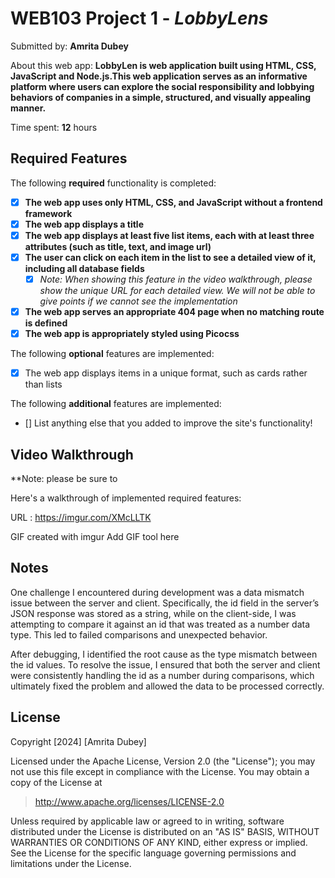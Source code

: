 # WEB103 Project 1 - *LobbyLens*

Submitted by: **Amrita Dubey**

About this web app: **LobbyLen is web application built using HTML, CSS, JavaScript and Node.js.This web application serves as an informative platform where users can explore the social responsibility and lobbying behaviors of companies in a simple, structured, and visually appealing manner.**

Time spent: **12** hours

## Required Features

The following **required** functionality is completed:

<!-- Make sure to check off completed functionality below -->
- [x] **The web app uses only HTML, CSS, and JavaScript without a frontend framework**
- [x] **The web app displays a title**
- [x] **The web app displays at least five list items, each with at least three attributes (such as title, text, and image url)**
- [x] **The user can click on each item in the list to see a detailed view of it, including all database fields**
  - [x] *Note: When showing this feature in the video walkthrough, please show the unique URL for each detailed view. We will not be able to give points if we cannot see the implementation* 
- [x] **The web app serves an appropriate 404 page when no matching route is defined**
- [x] **The web app is appropriately styled using Picocss**

The following **optional** features are implemented:

- [x] The web app displays items in a unique format, such as cards rather than lists

The following **additional** features are implemented:

- [] List anything else that you added to improve the site's functionality!

## Video Walkthrough

**Note: please be sure to 

Here's a walkthrough of implemented required features:

URL :  https://imgur.com/XMcLLTK


<!-- Replace this with whatever GIF tool you used! -->
GIF created with imgur  Add GIF tool here

## Notes

One challenge I encountered during development was a data mismatch issue between the server and client. Specifically, the id field in the server’s JSON response was stored as a string, while on the client-side, I was attempting to compare it against an id that was treated as a number data type. This led to failed comparisons and unexpected behavior.

After debugging, I identified the root cause as the type mismatch between the id values. To resolve the issue, I ensured that both the server and client were consistently handling the id as a number during comparisons, which ultimately fixed the problem and allowed the data to be processed correctly.

## License

Copyright [2024] [Amrita Dubey]

Licensed under the Apache License, Version 2.0 (the "License"); you may not use this file except in compliance with the License. You may obtain a copy of the License at

> http://www.apache.org/licenses/LICENSE-2.0

Unless required by applicable law or agreed to in writing, software distributed under the License is distributed on an "AS IS" BASIS, WITHOUT WARRANTIES OR CONDITIONS OF ANY KIND, either express or implied. See the License for the specific language governing permissions and limitations under the License.